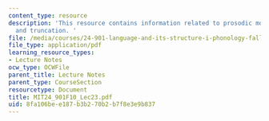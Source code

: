```yaml
---
content_type: resource
description: 'This resource contains information related to prosodic morphology: reduplication
  and truncation. '
file: /media/courses/24-901-language-and-its-structure-i-phonology-fall-2010/8fa106bee187b3b270b2b7f8e3e9b837_MIT24_901F10_Lec23.pdf
file_type: application/pdf
learning_resource_types:
- Lecture Notes
ocw_type: OCWFile
parent_title: Lecture Notes
parent_type: CourseSection
resourcetype: Document
title: MIT24_901F10_Lec23.pdf
uid: 8fa106be-e187-b3b2-70b2-b7f8e3e9b837
---
```

